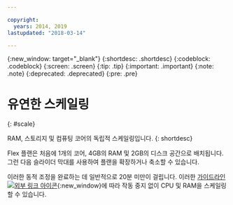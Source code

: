 ```yaml
---

copyright:
  years: 2014, 2019
lastupdated: "2018-03-14"

---
```


<!-- Attribute definitions --> 
{:new_window: target="_blank"}
{:shortdesc: .shortdesc}
{:codeblock: .codeblock}
{:screen: .screen}
{:tip: .tip}
{:important: .important}
{:note: .note}
{:deprecated: .deprecated}
{:pre: .pre}

# 유연한 스케일링
{: #scale}

RAM, 스토리지 및 컴퓨팅 코어의 독립적 스케일링입니다. 
{: shortdesc}

Flex 플랜은 처음에 1개의 코어, 4GB의 RAM 및 2GB의 디스크 공간으로 배치됩니다. 그런 다음 슬라이더 막대를 사용하여 플랜을 확장하거나 축소할 수 있습니다.

이러한 동적 조정을 완료하는 데 일반적으로 20분 미만이 걸립니다. 이러한 [가이드라인 ![외부 링크 아이콘](../../icons/launch-glyph.svg "외부 링크 아이콘")](https://developer.ibm.com/answers/questions/381931/how-can-i-scale-cpu-up-and-down-without-downtime-o.html){:new_window}에 따라 작동 중지 없이 CPU 및 RAM을 스케일링할 수 있습니다.

